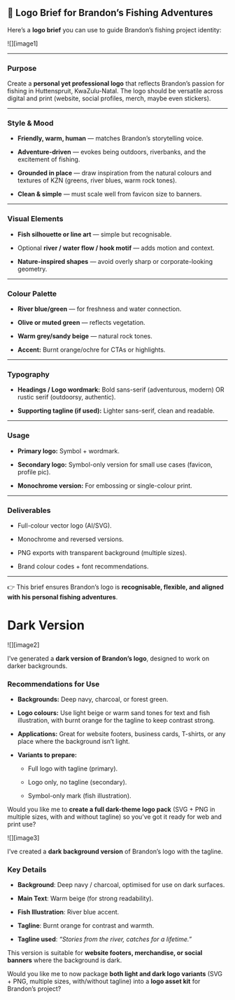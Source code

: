 ## **🎣 Logo Brief for Brandon’s Fishing Adventures**

Here’s a **logo brief** you can use to guide Brandon’s fishing project identity:

![][image1]

---

### **Purpose**

Create a **personal yet professional logo** that reflects Brandon’s passion for fishing in Huttenspruit, KwaZulu-Natal. The logo should be versatile across digital and print (website, social profiles, merch, maybe even stickers).

---

### **Style & Mood**

-   **Friendly, warm, human** — matches Brandon’s storytelling voice.

-   **Adventure-driven** — evokes being outdoors, riverbanks, and the excitement of fishing.

-   **Grounded in place** — draw inspiration from the natural colours and textures of KZN (greens, river blues, warm rock tones).

-   **Clean & simple** — must scale well from favicon size to banners.

---

### **Visual Elements**

-   **Fish silhouette or line art** — simple but recognisable.

-   Optional **river / water flow / hook motif** — adds motion and context.

-   **Nature-inspired shapes** — avoid overly sharp or corporate-looking geometry.

---

### **Colour Palette**

-   **River blue/green** — for freshness and water connection.

-   **Olive or muted green** — reflects vegetation.

-   **Warm grey/sandy beige** — natural rock tones.

-   **Accent:** Burnt orange/ochre for CTAs or highlights.

---

### **Typography**

-   **Headings / Logo wordmark:** Bold sans-serif (adventurous, modern) OR rustic serif (outdoorsy, authentic).

-   **Supporting tagline (if used):** Lighter sans-serif, clean and readable.

---

### **Usage**

-   **Primary logo:** Symbol \+ wordmark.

-   **Secondary logo:** Symbol-only version for small use cases (favicon, profile pic).

-   **Monochrome version:** For embossing or single-colour print.

---

### **Deliverables**

-   Full-colour vector logo (AI/SVG).

-   Monochrome and reversed versions.

-   PNG exports with transparent background (multiple sizes).

-   Brand colour codes \+ font recommendations.

---

👉 This brief ensures Brandon’s logo is **recognisable, flexible, and aligned with his personal fishing adventures**.

# **Dark Version**

![][image2]

I’ve generated a **dark version of Brandon’s logo**, designed to work on darker backgrounds.

### **Recommendations for Use**

-   **Backgrounds:** Deep navy, charcoal, or forest green.

-   **Logo colours:** Use light beige or warm sand tones for text and fish illustration, with burnt orange for the tagline to keep contrast strong.

-   **Applications:** Great for website footers, business cards, T-shirts, or any place where the background isn’t light.

-   **Variants to prepare:**

    -   Full logo with tagline (primary).

    -   Logo only, no tagline (secondary).

    -   Symbol-only mark (fish illustration).

Would you like me to **create a full dark-theme logo pack** (SVG \+ PNG in multiple sizes, with and without tagline) so you’ve got it ready for web and print use?

![][image3]

I’ve created a **dark background version** of Brandon’s logo with the tagline.

### **Key Details**

-   **Background**: Deep navy / charcoal, optimised for use on dark surfaces.

-   **Main Text**: Warm beige (for strong readability).

-   **Fish Illustration**: River blue accent.

-   **Tagline**: Burnt orange for contrast and warmth.

-   **Tagline used**: _“Stories from the river, catches for a lifetime.”_

This version is suitable for **website footers, merchandise, or social banners** where the background is dark.

Would you like me to now package **both light and dark logo variants** (SVG \+ PNG, multiple sizes, with/without tagline) into a **logo asset kit** for Brandon’s project?
